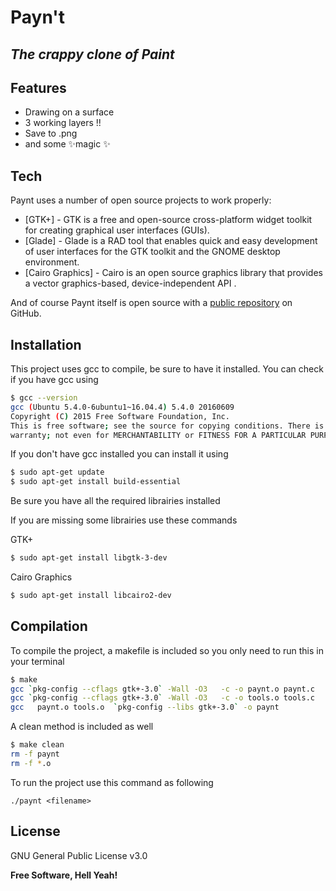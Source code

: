 # Payn't
## _The crappy clone of Paint_

## Features

- Drawing on a surface
- 3 working layers !!
- Save to .png
- and some ✨magic ✨

## Tech

Paynt uses a number of open source projects to work properly:

- [GTK+] - GTK is a free and open-source cross-platform widget toolkit for creating graphical user interfaces (GUIs).
- [Glade] - Glade is a RAD tool that enables quick and easy development of user interfaces for the GTK toolkit and the GNOME desktop environment.
- [Cairo Graphics] - Cairo is an open source graphics library that provides a vector graphics-based, device-independent API .


And of course Paynt itself is open source with a [public repository](https://github.com/Takkeoh/paynt) on GitHub.

## Installation

This project uses gcc to compile, be sure to have it installed. You can check if you have gcc using

```sh
$ gcc --version
gcc (Ubuntu 5.4.0-6ubuntu1~16.04.4) 5.4.0 20160609
Copyright (C) 2015 Free Software Foundation, Inc.
This is free software; see the source for copying conditions. There is NO
warranty; not even for MERCHANTABILITY or FITNESS FOR A PARTICULAR PURPOSE.
```

If you don't have gcc installed you can install it using

```sh
$ sudo apt-get update
$ sudo apt-get install build-essential
```

Be sure you have all the required librairies installed

If you are missing some librairies use these commands

GTK+
```sh
$ sudo apt-get install libgtk-3-dev
```

Cairo Graphics
```sh
$ sudo apt-get install libcairo2-dev
```


## Compilation

To compile the project, a makefile is included so you only need to run this in your terminal
```sh
$ make
gcc `pkg-config --cflags gtk+-3.0` -Wall -O3   -c -o paynt.o paynt.c
gcc `pkg-config --cflags gtk+-3.0` -Wall -O3   -c -o tools.o tools.c
gcc   paynt.o tools.o  `pkg-config --libs gtk+-3.0` -o paynt
```

A clean method is included as well
```sh
$ make clean
rm -f paynt
rm -f *.o
```

To run the project use this command as following
```
./paynt <filename>
```

## License

GNU General Public License v3.0

**Free Software, Hell Yeah!**

